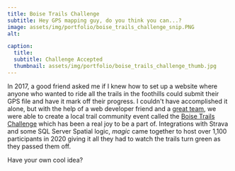 ```yaml
---
title: Boise Trails Challenge
subtitle: Hey GPS mapping guy, do you think you can...?
image: assets/img/portfolio/boise_trails_challenge_snip.PNG
alt: 

caption:
  title: 
  subtitle: Challenge Accepted
  thumbnail: assets/img/portfolio/boise_trails_challenge_thumb.jpg
---
```

In 2017, a good friend asked me if I knew how to set up a website where anyone who wanted to ride all the trails in the foothills could submit their GPS file and have it mark off their progress. I couldn't have accomplished it alone, but with the help of a web developer friend and a <a href="https://www.instagram.com/boisetrailpics/" target="_blank">great team</a>, we were able to create a local trail community event called the <a href="https://boisetrailschallenge.com/" target="_blank">Boise Trails Challenge</a> which has been a real joy to be a part of. Integrations with Strava and some SQL Server Spatial logic, *magic* came together to host over 1,100 participants in 2020 giving it all they had to watch the trails turn green as they passed them off.

Have your own cool idea?

